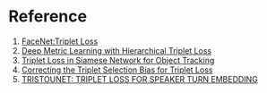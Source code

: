 Reference
===
1. [FaceNet:Triplet Loss](https://arxiv.org/abs/1503.03832)
2. [Deep Metric Learning with Hierarchical Triplet Loss](http://openaccess.thecvf.com/content_ECCV_2018/papers/Ge_Deep_Metric_Learning_ECCV_2018_paper.pdf)
3. [Triplet Loss in Siamese Network for Object Tracking](http://openaccess.thecvf.com/content_ECCV_2018/papers/Xingping_Dong_Triplet_Loss_with_ECCV_2018_paper.pdf)
4. [Correcting the Triplet Selection Bias for Triplet Loss](http://openaccess.thecvf.com/content_ECCV_2018/papers/Baosheng_Yu_Correcting_the_Triplet_ECCV_2018_paper.pdf)
5. [TRISTOUNET: TRIPLET LOSS FOR SPEAKER TURN EMBEDDING](http://herve.niderb.fr/download/pdfs/Bredin2017.pdf)



